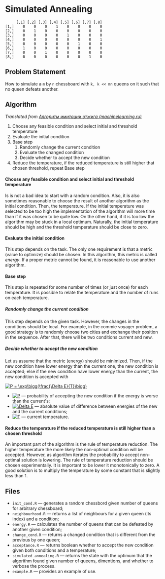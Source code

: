 # Simulated Annealing

	     [,1] [,2] [,3] [,4] [,5] [,6] [,7] [,8]
	[1,]    0    0    0    1    0    0    0    0
	[2,]    0    1    0    0    0    0    0    0
	[3,]    0    0    0    0    1    0    0    0
	[4,]    0    0    0    0    0    0    0    1
	[5,]    0    0    0    0    0    1    0    0
	[6,]    1    0    0    0    0    0    0    0
	[7,]    0    0    1    0    0    0    0    0
	[8,]    0    0    0    0    0    0    1    0

## Problem Statement
How to simulate a `m` by `n` chessboard with `k, k << mn` queens on it such that no queen defeats another.

## Algorithm

_Translated from [Алгоритм имитации отжига (machinelearning.ru)](http://www.machinelearning.ru/wiki/index.php?title=%D0%90%D0%BB%D0%B3%D0%BE%D1%80%D0%B8%D1%82%D0%BC_%D0%B8%D0%BC%D0%B8%D1%82%D0%B0%D1%86%D0%B8%D0%B8_%D0%BE%D1%82%D0%B6%D0%B8%D0%B3%D0%B0)_

1. Choose any feasible condition and select initial and threshold temperature 
2. Evaluate the initial condition
3. Base step
	1. Randomly change the current condition
	2. Evaluate the changed condition
	3. Decide whether to accept the new condition
4. Reduce the temperature, if the reduced temperature is still higher that chosen threshold, repeat Base step 

#### Choose any feasible condition and select initial and threshold temperature 
Is is not a bad idea to start with a random condition. Also, it is also sometimes reasonable to choose the result of another algorithm as the initial condition. Then, the temperature. If the initial temperature was selected to be too high the implementation of the algorithm will more time than if it was chosen to be quite low. On the other hand, if it is too low the algorithm may be stuck in a local optimum. Naturally, the initial temperature should be high and the threshold temperature should be close to zero.

#### Evaluate the initial condition
This step depends on the task. The only one requirement is that a metric (value to optimize) should be chosen. In this algorithm, this metric is called _energy_. If a proper metric cannot be found, it is reasonable to use another algorithm.

#### Base step
This step is repeated for some number of times (or just once) for each temperature. It is possible to relate the temperature and the number of runs on each temperature. 

##### Randomly change the current condition
This step depends on the given task. However, the changes in the conditions should be local. For example, in the commie voyager problem, a good strategy is to randomly choose two cities and exchange their position in the sequence. After that, there will be two conditions current and new.

##### Decide whether to accept the new condition
Let us assume that the metric (energy) should be minimized. Then, if the new condition have lower energy than the current one, the new condition is accepted; else if the new condition have lower energy than the current, the new condition is accepted with 

<a href="https://www.codecogs.com/eqnedit.php?latex=P&space;=&space;\exp\bigg(\frac{\Delta&space;E}{T}\bigg)" target="_blank"><img src="https://latex.codecogs.com/gif.latex?P&space;=&space;\exp\bigg(\frac{\Delta&space;E}{T}\bigg)" title="P = \exp\bigg(\frac{\Delta E}{T}\bigg)" /></a> 

- <a href="https://www.codecogs.com/eqnedit.php?latex=P" target="_blank"><img src="https://latex.codecogs.com/gif.latex?P" title="P" /></a> — probability of accepting the new condition if the energy is worse than the current's;
- <a href="https://www.codecogs.com/eqnedit.php?latex=\Delta&space;E" target="_blank"><img src="https://latex.codecogs.com/gif.latex?\Delta&space;E" title="\Delta E" /></a> — absolute value of difference between energies of the new and the current conditions;
- <a href="https://www.codecogs.com/eqnedit.php?latex=T" target="_blank"><img src="https://latex.codecogs.com/gif.latex?T" title="T" /></a> — current temperature.

#### Reduce the temperature if the reduced temperature is still higher than a chosen threshold
An important part of the algorithm is the rule of temperature reduction. The higher temperature the more likely the non-optimal condition will be accepted. However, as algorithm iterates the probability to accept non-optimal solution is lowering. The rule of temperature reduction should be chosen experimentally. It is important to be lower it monotonically to zero. A good solution is to multiply the temperature by some constant that is slightly less than 1.

## Files
- `init_cond.R` — generates a random chessbord given number of queens for arbitrary chessboard;
- `neighbourhood.R` — returns a list of neighbours for a given queen (its index) and a condition;
- `energy.R` — calculates the number of queens that can be defeated by another given condition;
- `change_cond.R` — returns a changed condition that is different from the previous by one queen;
- `acceptance.R` — returns boolean whether to accept the new condition given both conditions and a temperature;
- `simulated_annealing.R` — returns the state with the optimum that the algorithm found given number of queens, dimentions, and whether to verbose the process.
- `example.R` — provides an example of use.
